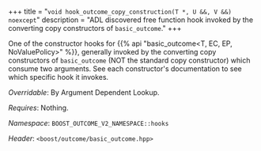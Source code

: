 +++
title = "`void hook_outcome_copy_construction(T *, U &&, V &&) noexcept`"
description = "ADL discovered free function hook invoked by the converting copy constructors of `basic_outcome`."
+++

One of the constructor hooks for {{% api "basic_outcome<T, EC, EP, NoValuePolicy>" %}}, generally invoked by the converting copy constructors of `basic_outcome` (NOT the standard copy constructor) which consume two arguments. See each constructor's documentation to see which specific hook it invokes.

*Overridable*: By Argument Dependent Lookup.

*Requires*: Nothing.

*Namespace*: `BOOST_OUTCOME_V2_NAMESPACE::hooks`

*Header*: `<boost/outcome/basic_outcome.hpp>`
